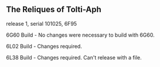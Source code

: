 The Reliques of Tolti-Aph
-------------------------
release 1, serial 101025, 6F95

6G60 Build - No changes were necessary to build with 6G60.

6L02 Build - Changes required.

6L38 Build - Changes required. Can't release with a file.
